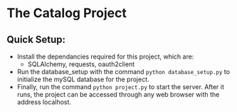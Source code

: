 # The Catalog Project

## Quick Setup:

* Install the dependancies required for this project, which are:
    * SQLAlchemy, requests, oauth2client
* Run the database_setup with the command `python database_setup.py` to initialize the mySQL database for the project.
* Finally, run the command `python project.py` to start the server. After it runs, the project can be accessed through any web browser with the address localhost.
